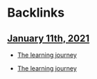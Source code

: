 
# Backlinks
## [January 11th, 2021](<January 11th, 2021.md>)
- [The learning journey](<The learning journey.md>)

- [The learning journey](<The learning journey.md>)

